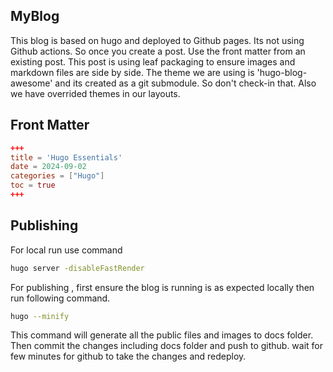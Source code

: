 ## MyBlog 

This blog is based on hugo and deployed to Github pages. Its not using Github actions.
So once you create a post. Use the front matter from an existing post. This post is using leaf packaging to ensure images and markdown files are side by side. The theme we are using is 'hugo-blog-awesome' and its created as a git submodule. So don't check-in that. Also we have overrided themes in our layouts. 

## Front Matter

```toml
+++
title = 'Hugo Essentials'
date = 2024-09-02
categories = ["Hugo"]
toc = true
+++

```

## Publishing 

For local run use command

```sh
hugo server -disableFastRender

```
For publishing , first ensure the blog is running is as expected locally then run following command.

```sh
hugo --minify 
```
This command will generate all the public files and images to docs folder. Then commit the changes including docs folder and push to github.
wait for few minutes for github to take the changes and redeploy.


